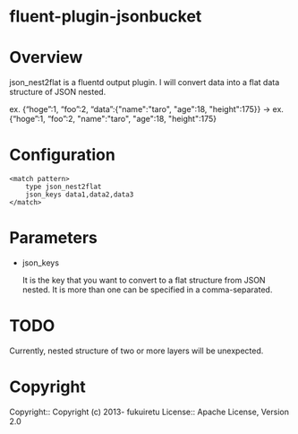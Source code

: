 # fluent-plugin-jsonbucket
# Overview

json_nest2flat is a fluentd output plugin.
I will convert data into a flat data structure of JSON nested.

ex. {“hoge”:1, “foo”:2, “data”:{"name":"taro", "age":18, "height":175}} -> ex. {“hoge”:1, “foo”:2, "name":"taro", "age":18, "height":175}


# Configuration

    <match pattern>
        type json_nest2flat
        json_keys data1,data2,data3
    </match>

# Parameters
* json_keys

    It is the key that you want to convert to a flat structure from JSON nested. It is more than one can be specified in a comma-separated.
    
# TODO

 Currently, nested structure of two or more layers will be unexpected.
 
# Copyright
Copyright:: Copyright (c) 2013- fukuiretu License:: Apache License, Version 2.0
